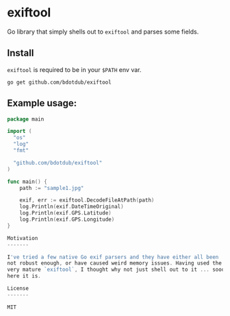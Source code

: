 exiftool
======

Go library that simply shells out to `exiftool` and parses some fields.

Install
-----

`exiftool` is required to be in your `$PATH` env var.

```
go get github.com/bdotdub/exiftool
```

Example usage:
------

```go
package main

import (
  "os"
  "log"
  "fmt"

  "github.com/bdotdub/exiftool"
)

func main() {
	path := "sample1.jpg"

	exif, err := exiftool.DecodeFileAtPath(path)
	log.Println(exif.DateTimeOriginal)
	log.Println(exif.GPS.Latitude)
	log.Println(exif.GPS.Longitude)
}

Motivation
-------

I've tried a few native Go exif parsers and they have either all been
not robust enough, or have caused weird memory issues. Having used the
very mature `exiftool`, I thought why not just shell out to it ... sooo
here it is.

License
-------

MIT

